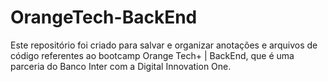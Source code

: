 # OrangeTech-BackEnd
Este repositório foi criado para salvar e organizar anotações e arquivos de código referentes ao bootcamp Orange Tech+ | BackEnd, que é uma parceria do Banco Inter com a Digital Innovation One.
